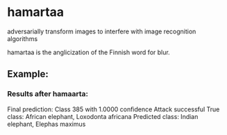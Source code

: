 # hamartaa
adversarially transform images to interfere with image recognition algorithms

hamartaa is the anglicization of the Finnish word for blur.

## Example:

### Results after hamaarta:

Final prediction: Class 385 with 1.0000 confidence
Attack successful
True class: African elephant, Loxodonta africana
Predicted class: Indian elephant, Elephas maximus

